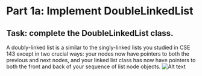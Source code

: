 # Part 1a: Implement DoubleLinkedList
## Task: complete the DoubleLinkedList class.
A doubly-linked list is a similar to the singly-linked lists you studied in CSE 143 except in two crucial ways: your nodes now have pointers to both the previous and next nodes, and your linked list class has now have pointers to both the front and back of your sequence of list node objects.
![Alt text](C:\Users\concon\Desktop\373\linkedList.png?raw=true "Linked List")
